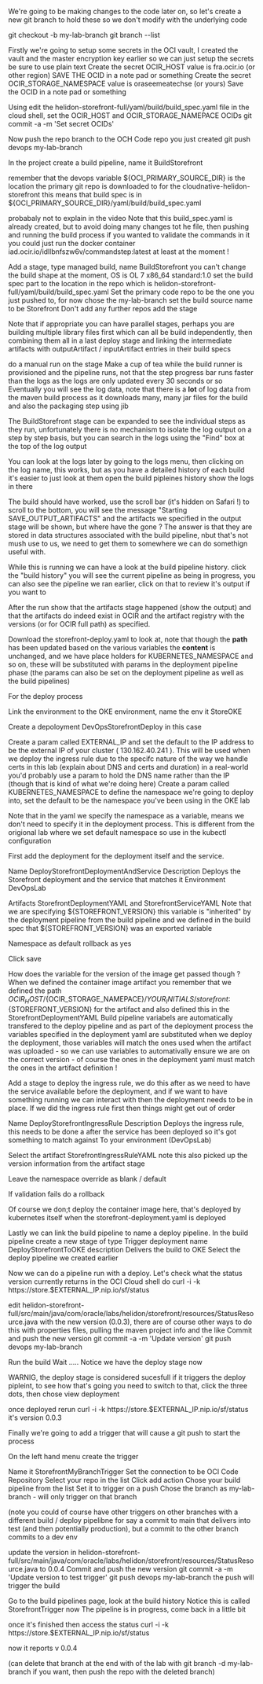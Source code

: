 

We're going to be making changes to the code later on, so let's create a new git branch to hold these so we don't modify with the underlying code

git checkout -b my-lab-branch
git branch --list


Firstly we're going to setup some secrets in the OCI vault, I created the vault and the master encryption key earlier so we can just setup the secrets
be sure to use plain text
Create the secret OCIR_HOST value is fra.ocir.io (or other region)
SAVE THE OCID in a note pad or something
Create the secret OCIR_STORAGE_NAMESPACE value is oraseemeatechse (or yours)
Save the OCID in a note pad or something


Using edit the helidon-storefront-full/yaml/build/build_spec.yaml file in the cloud shell, set the OCIR_HOST and OCIR_STORAGE_NAMEPACE OCIDs
git commit -a -m 'Set secret OCIDs'

Now push the repo branch to the OCH Code repo you just created
git push devops my-lab-branch



In the project create a build pipeline, name it BuildStorefront

remember that the devops variable ${OCI_PRIMARY_SOURCE_DIR} is the location the primary git repo is downloaded to
for the cloudnative-helidon-storefront this means that build spec is in ${OCI_PRIMARY_SOURCE_DIR}/yaml/build/build_spec.yaml

probabaly not to explain in the video
Note that this build_spec.yaml is already created, but to avoid doing many changes tot he file, then pushing and running the build process if you wanted to validate the commands in it you could just run the docker container iad.ocir.io/idllbnfszw6v/commandstep:latest at least at the moment !


Add a stage, type managed build, name BuildStorefront you can't change the build shape at the moment, OS is OL 7 x86_64 standard:1.0
set the build spec part to the location in the repo which is helidon-storefront-full/yaml/build/build_spec.yaml
Set the primary code repo to be the one you just pushed to, for now chose the my-lab-branch
set the build source name to be Storefront
Don't add any further repos
add the stage

Note that if appropriate you can have parallel stages, perhaps you are building multiple library files first which can all be build independently, then combining them all in a last deploy stage and linking the intermediate artifacts with outputArtifact / inputArtifact entries in their build specs

do a manual run on the stage
Make a cup of tea while the build runner is provisioned and the pipeline runs, not that the step progress bar runs faster than the logs as the logs are only updated every 30 seconds or so
 Eventually you will see the log data, note that there is a **lot** of log data from the maven build process as it downloads many, many jar files for the build and also the packaging step using jib
 
 The BuildStorefront stage can be expanded to see the individual steps as they run, unfortunately there is no mechanism to isolate the log output on a step by step basis, but you can search in the logs using the "Find" box at the top of the log output

You can look at the logs later by going to the logs menu, then clicking on the log name, this works, but as you have a detailed history of each build it's easier to just look at them
open the build pipleines history
show the logs in there

The build should have worked, use the scroll bar (it's hidden on Safari !) to scroll to the bottom, you will see the message "Starting SAVE_OUTPUT_ARTIFACTS" and the artifacts we specified in the output stage will be shown, but where have the gone ? The answer is that they are stored in data structures associated with the build pipeline, nbut that's not mush use to us, we need to get them to somewhere we can do somethign useful with.
 


While this is running we can have a look at the build pipeline history.  click the "build history" you will see the current pipeline as being in progress, you can also see the pipeline we ran earlier, click on that to review it's output if you want to 


After the run show that the artifacts stage happened (show the output) and that the artifacts do indeed exist in OCIR and the artifact registry  with the versions (or for OCIR full path) as specified.

Download the storefront-deploy.yaml to look at, note that though the **path** has been updated based on the various variables the **content** is unchanged, and we have place holders for KUBERNETES_NAMESPACE and so on, these will be substituted with params in the deployment pipeline phase (the params can also be set on the deployment pipeline as well as the build pipelines)



For the deploy process

Link the environment to the OKE environment, name the env it StoreOKE


Create a depoloyment DevOpsStorefrontDeploy in this case

Create a param called EXTERNAL_IP and set the default to the IP address to be the external IP of your cluster ( 130.162.40.241 ). This will be used when we deploy the ingress rule due to the specifc nature of the way we handle certs in this lab (explain about DNS and certs and duration) in a real-world you'd probably use a param to hold the DNS name rather than the IP (though that is kind of what we're doing here) 
Create a param called KUBERNETES_NAMESPACE to define the namespace we're going to deploy into, set the default to be the namespace you've been using in the OKE lab

Note that in the yaml we specify the namespace as a variable, means we don't need to specify it in the deployment process. This is different from the origional lab where we set default namespace so use in the kubectl configuration


First add the deployment for the deployment itself and the service.

Name DeployStorefrontDeploymentAndService
Description Deploys the Storefront deployment and the service that matches it
Environment DevOpsLab

Artifacts StorefrontDeploymentYAML and StorefrontServiceYAML Note that we are specifying ${STOREFRONT_VERSION} this variable is "inherited" by the deployment pipeline from the build pipeline and we defined in the build spec that ${STOREFRONT_VERSION} was an exported variable

Namespace as default
rollback as yes

Click save


How does the variable for the version of the image get passed though ? When we defined the container image artifact you remember that we defined the path ${OCIR_HOST}/${OCIR_STORAGE_NAMEPACE}/${YOUR_INITIALS}/storefront:${STOREFRONT_VERSION} for the artifact and also defined this in the StorefrontDeploymentYAML
Build pipeline variabels are automatically transfered to the deploy pipeline and as part of the deployment process the variables specified in the deployment yaml are substituted when we deploy the deployment, those variables will match the ones used when the artifact was uploaded - so we can use variables to automativally ensure we are on the correct version - of course the ones in the deployment yaml must match the ones in the artifact definition !

Add a stage to deploy the ingress rule, we do this after as we need to have the service available before the deployment, and if we want to have something running we can interact with then the deployment needs to be in place. If we did the ingress rule first then things might get out of order

Name DeployStorefrontIngressRule
Description Deploys the ingress rule, this needs to be done a after the service has been deployed so it's got something to match against
To your environment (DevOpsLab)

Select the artifact StorefrontIngressRuleYAML note this also picked up the version information from the artifact stage

Leave the namespace override as blank / default

If validation fails do a rollback

Of course we don;t deploy the container image here, that's deployed by kubernetes itself when the storefront-deployment.yaml is deployed

Lastly we can link the build pipeline to 
name a deploy pipeline. 
In the build pipeline create a new stage of type Trigger deployment
name DeployStorefrontToOKE 
description Delivers the build to OKE
Select the deploy pipeline we created earlier


Now we can do a pipeline run with a deploy.
Let's check what the status version currently returns
in the OCI Cloud shell do curl -i -k https://store.$EXTERNAL_IP.nip.io/sf/status

edit helidon-storefront-full/src/main/java/com/oracle/labs/helidon/storefront/resources/StatusResource.java with the new version (0.0.3), there are of course other ways to do this with properties files, pulling the maven project info and the like
Commit and push the new version
git commit -a -m 'Update version'
git push devops my-lab-branch

Run the build
Wait .....
Notice we have the deploy stage now

WARNIG, the deploy stage is considered sucesfull if it triggers the deploy pipleint, to see how that's going you need to switch to that, click the three dots, then chose view deployment


once deployed rerun curl -i -k https://store.$EXTERNAL_IP.nip.io/sf/status it's version 0.0.3


Finally we're going to add a trigger that will cause a git push to start the process

On the left hand menu create the trigger

Name it StorefrontMyBranchTrigger
Set the connection to be OCI Code Repository
Select your repo in the list
Click add action
Chose your build pipeline from the list
Set it to trigger on a push
Chose the branch as my-lab-branch - will only trigger on that branch

(note you could of course have other triggers on other branches with a different build / deploy pipelibne for say a commit to  main that delivers into test (and then potentially production), but a commit to the other branch commits to a dev env 

update the version in helidon-storefront-full/src/main/java/com/oracle/labs/helidon/storefront/resources/StatusResource.java to 0.0.4
Commit and push the new version
git commit -a -m 'Update version to test trigger'
git push devops my-lab-branch 
the push will trigger the build

Go to the build pipelines page, look at the build history
Notice this is called StorefrontTrigger now
The pipeline is in progress, come back in a little bit

once it's finished then access the status
 curl -i -k https://store.$EXTERNAL_IP.nip.io/sf/status

now it reports v 0.0.4






(can delete that branch at the end with of the lab with git branch -d my-lab-branch if you want, then push the repo with the deleted branch)

